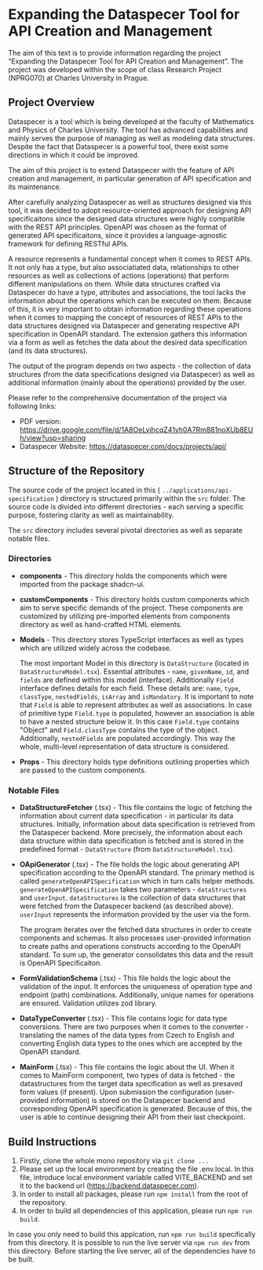 # Expanding the Dataspecer Tool for API Creation and Management

The aim of this text is to provide information regarding the project “Expanding the Dataspecer Tool for API Creation and Management”. The project was developed within the scope of class Research Project (NPRG070) at Charles University in Prague.

## Project Overview

Dataspecer is a tool which is being developed at the faculty of Mathematics and Physics of Charles University. The tool has advanced capabilities and mainly serves the purpose of managing as well as modeling data structures. Despite the fact that Dataspecer is a powerful tool, there exist some directions in which it could be improved.

The aim of this project is to extend Dataspecer with the feature of API creation and management, in particular generation of API specification and its maintenance.

After carefully analyzing Dataspecer as well as structures designed via this tool, it was decided to adopt resource-oriented approach for designing API specificaitons since the designed data structures were highly compatible with the REST API principles. OpenAPI was chosen as the format of generated API specificaitons, since it provides a language-agnostic framework for defining RESTful APIs.

A resource represents a fundamental concept when it comes to REST APIs. It not only has a type, but also associatiated data, relationships to other resources as well as collections of actions (operations) that perform different manipulations on them. While data structures crafted via Dataspecer do have a type, attributes and associations, the tool lacks the information about the operations which can be executed on them. Because of this, it is very important to obtain information regarding these operations when it comes to mapping the concept of resources of REST APIs to the data structures designed via Dataspecer and generating respective API specification in OpenAPI standard. The extension gathers this information via a form as well as fetches the data about the desired data specification (and its data structures).

The output of the program depends on two aspects - the collection of data structures (from the data specifications designed via Dataspecer) as well as additional information (mainly about the operations) provided by the user.

Please refer to the comprehensive documentation of the project via following links:

- PDF version: https://drive.google.com/file/d/1A8OeLyihcqZ41yh0A7Rm881noXUb8EUh/view?usp=sharing
- Dataspecer Website: https://dataspecer.com/docs/projects/api/

## Structure of the Repository

The source code of the project located in this ( `../applications/api-specification` ) directory is structured primarily within the `src` folder. The source code is divided into different directories - each serving a specific purpose, fostering clarity as well as maintainability.

The `src` directory includes several pivotal directories as well as separate notable files.

### Directories

- **components** - This directory holds the components which were imported from the package shadcn-ui.
- **customComponents** - This directory holds custom components which aim to serve specific demands of the project. These components are customized by utilizing pre-imported elements from components directory as well as hand-crafted HTML elements.
- **Models** - This directory stores TypeScript interfaces as well as types which are utilized widely across the codebase.

  The most important Model in this directory is `DataStructure` (located in `DataStructureModel.tsx`). Essential attributes - `name`, `givenName`, `id`, and `fields` are defined within this model (interface). Additionally `Field` interface defines details for each field. These details are: `name`, `type`, `classType`, `nestedFields`, `isArray` and `isMandatory`. It is important to note that `Field` is able to represent attributes as well as associations. In case of primitive type `Field.type` is populated, however an association is able to have a nested structure below it. In this case `Field.type` contains "Object" and `Field.classType` contains the type of the object. Additionally, `nestedFields` are populated accordingly. This way the whole, multi-level representation of data structure is considered.

- **Props** - This directory holds type definitions outlining properties which are passed to the custom components.

### Notable Files

- **DataStructureFetcher** (.tsx) - This file contains the logic of fetching the information about current data specification - in particular its data structures. Initially, information about data specification is retrieved from the Dataspecer backend. More precisely, the information about each data structure within data specification is fetched and is stored in the predefined format - `DataStructure` (from `DataStructureModel.tsx`).

- **OApiGenerator** (.tsx) - The file holds the logic about generating API specification according to the OpenAPI standard. The primary method is called `generateOpenAPISpecification` which in turn calls helper methods. `generateOpenAPISpecification` takes two parameters - `dataStructures` and `userInput`.
  `dataStructures` is the collection of data structures that were fetched from the Dataspecer backend (as described above). `userInput` represents the information provided by the user via the form.

  The program iterates over the fetched data structures in order to create components and schemas. It also processes user-provided information to create paths and operations constructs according to the OpenAPI standard. To sum up, the generator consolidates this data and the result is OpenAPI Specificaiton.

- **FormValidationSchema** (.tsx) - This file holds the logic about the validation of the input. It enforces the uniqueness of operation type and endpoint (path) combinations. Additionally, unique names for operations are ensured. Validation utilizes zod library.

- **DataTypeConverter** (.tsx) - This file contains logic for data type conversions. There are two purposes when it comes to the converter - translating the names of the data types from Czech to English and converting English data types to the ones which are accepted by the OpenAPI standard.

- **MainForm** (.tsx) - This file contains the logic about the UI. When it comes to MainForm component, two types of data is fetched - the datastructures from the target data specification as well as presaved form values (if present). Upon submission the configuration (user-provided information) is stored on the Dataspecer backend and corresponding OpenAPI specification is generated. Because of this, the user is able to continue designing their API from their last checkpoint.

## Build Instructions

1. Firstly, clone the whole mono repository via `git clone ...`
2. Please set up the local environment by creating the file .env.local. In this file, introduce local environment variable called VITE_BACKEND and set it to the backend url (https://backend.dataspecer.com).
3. In order to install all packages, please run `npm install` from the root of the repository.
4. In order to build all dependencies of this application, please run `npm run build`.

In case you only need to build this applcation, run `npm run build` specifically from this directory.
It is possible to run the live server via `npm run dev` from this directory. Before starting the live server, all of the dependencies have to be built.
